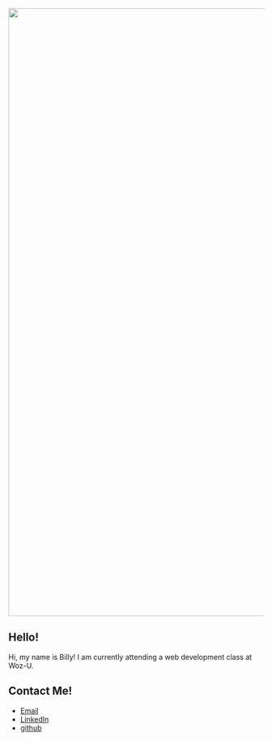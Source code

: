 [<img src="https://i.imgur.com/ulf2PWb.png"
align="center" width="1200" height="auto">][3]

## Hello!

Hi, my name is Billy! I am currently attending a web development class at Woz-U.

## Contact Me!

- [Email][2]
- [LinkedIn][1]
- [github][3]

[1]: https://linkedin.com/in/billyle123
[2]: iambillyle1996@yahoo.com
[3]: https://github.com/billyle123

